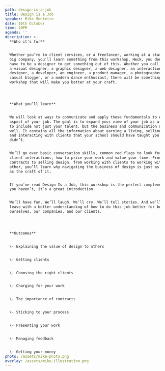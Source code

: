 ```yaml
---
path: design-is-a-job
title: Design is a Job
speaker: Mike Monteiro
date: 16th October
time: 10PM
agenda: ''
description: >-
  **Who it’s for**


  Whether you’re in client services, or a freelancer, working at a startup, or a
  big company, you’ll learn something from this workshop. Heck, you don’t even
  have to be a designer to get something out of this. Whether you call yourself
  a visual designer, a graphic designer, a web designer, an interaction
  designer, a developer, an engineer, a product manager, a photographer, a
  casual blogger, or a modern dance enthusiast, there will be something in this
  workshop that will make you better at your craft.




  **What you’ll learn**


  We will look at ways to communicate and apply these fundamentals to every
  aspect of your job. The goal is to expand your view of your job as a designer
  to include not just your talent, but the business and communication aspects as
  well. It contains all the information about earning a living, selling design,
  and interacting with clients that your school should have taught you but
  didn’t.


  We’ll go over basic conversation skills, common red flags to look for in
  client interactions, how to price your work and value your time. From
  contracts to selling design, from working with clients to working with each
  other, you’ll learn why navigating the business of design is just as important
  as the craft of it.


  If you’ve read Design Is a Job, this workshop is the perfect complement. If
  you haven’t, it’s a great introduction.


  We’ll have fun. We’ll laugh. We’ll cry. We’ll tell stories. And we’ll all
  leave with a better understanding of how to do this job better for both
  ourselves, our companies, and our clients.




  **Outcomes**


  \- Explaining the value of design to others


  \- Getting clients


  \- Choosing the right clients


  \- Charging for your work


  \- The importance of contracts


  \- Sticking to your process


  \- Presenting your work


  \- Managing feedback


  \- Getting your money
photo: /assets/mike-photo.png
overlay: /assets/mike-illustration.png
---
```


